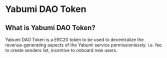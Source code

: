# Yabumi DAO Token

## What is Yabumi DAO Token?&#x20;

Yabumi DAO Token is a ERC20 token to be used to decentralize the revenue-generating aspects of the Yabumi service permissionlessly. i.e. fee to create senders list, incentive to onboard new users.
